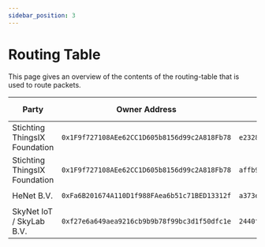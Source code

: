 ```yaml
---
sidebar_position: 3
---
```


# Routing Table

This page gives an overview of the contents of the routing-table that is used to route packets.

| Party | Owner Address | Router ID | NetID | DevAddrPrefix | Frequency Plan | Endpoint |
| ----- | ------------  | --------  | ----  | ------------- | ------ | -------  |
| Stichting ThingsIX Foundation |  `0x1F9f727108AEe62CC1D605b8156d99c2A818Fb78` | `e2328df1d31aa156436e91cf556956c25ef80afd0fa042aff9789f1b4cc838db` | - | `FC019800/24` | EU868 | `dns:router-europe-eu868.thingsix.com:3200` |
| Stichting ThingsIX Foundation |  `0x1F9f727108AEe62CC1D605b8156d99c2A818Fb78` | `affb983a7fdad7412c84f06634693fe7f9245fe59145a49aebefe621bd3aa39b` | - | `FC019A00/24` | AU915 | `dns:router-oceania-au915.thingsix.com:3200` |
| HeNet B.V. | `0xFa6B201674A110D1f988FAea6b51c71BED13312f` | `a373ee092867fa28dfa320512fb6c9a89ed33970d7d4e280ec336f59d5eb6363` | - | `FE004000/23` | EU868 | `dns:router-europe-eu868.longap.com:3200` |
| SkyNet IoT / SkyLab B.V. | `0xf27e6a649aea9216cb9b9b78f99bc3d1f50dfc1e` | `2440f065c839651a91445be24b1eea6c25e4114d1726938520447bc13498ac11` | `E00090` | - | EU868 | `dns:router.skynetiot.eu:3200` |
